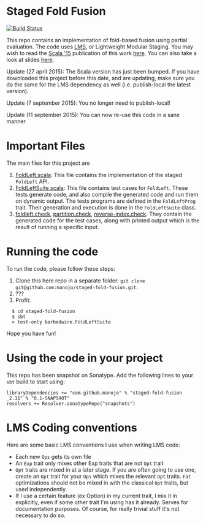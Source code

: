 Staged Fold Fusion
==================

[![Build Status](https://travis-ci.org/manojo/staged-fold-fusion.svg?branch=master)](https://travis-ci.org/manojo/staged-fold-fusion)

This repo contains an implementation of fold-based fusion using partial evaluation.
The code uses [LMS](http://scala-lms.github.io), or Lightweight
Modular Staging. You may wish to read the [Scala '15](http://lampwww.epfl.ch/~hmiller/scala2015/)
publication of this work [here](http://infoscience.epfl.ch/record/209021/files/p41-jonnalagedda.pdf).
You can also take a look at slides [here](http://lampwww.epfl.ch/~hmiller/scala2015/slides/fold_based_fusion.pdf).

Update (27 april 2015): The Scala version has just been bumped. If you have
downloaded this project before this date, and are updating, make sure you do the
same for the LMS dependency as well (i.e. publish-local the latest version).

Update (7 september 2015): You no longer need to publish-local!

Update (11 september 2015): You can now re-use this code in a sane manner

Important Files
===============

The main files for this project are

  1. [FoldLeft.scala](https://github.com/manojo/staged-fold-fusion/blob/master/src/main/scala/barbedwire/FoldLeft.scala):
  This file contains the implementation of the staged `FoldLeft` API.
  2. [FoldLeftSuite.scala](https://github.com/manojo/staged-fold-fusion/blob/master/src/test/scala/barbedwire/FoldLeftSuite.scala):
  This file contains test cases for `FoldLeft`. These tests generate code, and also
  compile the generated code and run them on dynamic output. The tests programs
  are defined in the `FoldLeftProg` trait.
  Their generation and execution is done in the `FoldLeftSuite` class.
  3. [foldleft.check](https://github.com/manojo/staged-fold-fusion/blob/master/test-out/foldleft.check),
  [partition.check](https://github.com/manojo/staged-fold-fusion/blob/master/test-out/partition.check),
  [reverse-index.check](https://github.com/manojo/staged-fold-fusion/blob/master/test-out/reverse-index.check).
  They contain the generated code for the test cases, along with printed output
  which is the result of running a specific input.

Running the code
================
To run the code, please follow these steps:

  1. Clone this here repo in a separate folder: `git clone git@github.com:manojo/staged-fold-fusion.git`.
  2. ???
  3. Profit:
  ```
    $ cd staged-fold-fusion
    $ sbt
    > test-only barbedwire.FoldLeftSuite
  ```

Hope you have fun!

Using the code in your project
==============================

This repo has been snapshot on Sonatype. Add the following lines to your
`sbt` build to start using:

    libraryDependencies += "com.github.manojo" % "staged-fold-fusion
    _2.11" % "0.1-SNAPSHOT"
    resolvers += Resolver.sonatypeRepo("snapshots")

LMS Coding conventions
======================

Here are some basic LMS conventions I use when writing LMS code:

  * Each new `Ops` gets its own file
  * An `Exp` trait only mixes other Exp traits that are not `Opt` trait
  * `Opt` traits are mixed in at a later stage. If you are often going to
    use one, create an `Opt` trait for your `Ops` which mixes the relevant
    `Opt` traits. `Fat` optimizations should not be mixed in with the classical
    `Opt` traits, but used independently.
  * If I use a certain feature (ex Option) in my current trait, I mix it in
    explicitly, even if some other trait I'm using has it already. Serves for
    documentation purposes. Of course, for really trivial stuff it's not necessary
    to do so.

